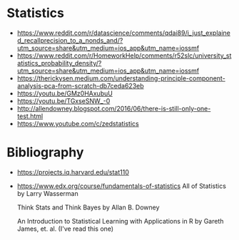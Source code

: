 # Statistics

* https://www.reddit.com/r/datascience/comments/qdai89/i_just_explained_recallprecision_to_a_nonds_and/?utm_source=share&utm_medium=ios_app&utm_name=iossmf
* https://www.reddit.com/r/HomeworkHelp/comments/r52slc/university_statistics_probability_density/?utm_source=share&utm_medium=ios_app&utm_name=iossmf
* https://therickysen.medium.com/understanding-principle-component-analysis-pca-from-scratch-db7ceda623eb
* https://youtu.be/GMz0HAxubuU
* https://youtu.be/TGxseSNW_-0
* http://allendowney.blogspot.com/2016/06/there-is-still-only-one-test.html
* https://www.youtube.com/c/zedstatistics


# Bibliography

* https://projects.iq.harvard.edu/stat110
* https://www.edx.org/course/fundamentals-of-statistics
    All of Statistics by Larry Wasserman

    Think Stats and Think Bayes by Allan B. Downey

    An Introduction to Statistical Learning with Applications in R by Gareth James, et. al. (I've read this one)
